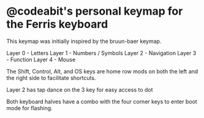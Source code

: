 @codeabit's personal keymap for the Ferris keyboard
====================================================

This keymap was initially inspired by the bruun-baer keymap.

Layer 0 - Letters
Layer 1 - Numbers / Symbols
Layer 2 - Navigation
Layer 3 - Function
Layer 4 - Mouse

The Shift, Control, Alt, and OS keys are home row mods on both the 
left and the right side to facilitate shortcuts.

Layer 2 has tap dance on the 3 key for easy access to dot

Both keyboard halves have a combo with the four corner keys to enter boot mode for flashing.